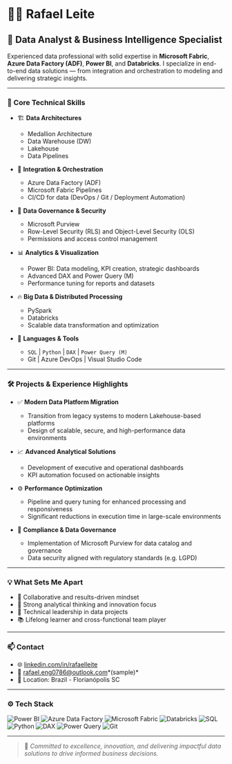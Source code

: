 # 👨‍💻 Rafael Leite

## 🚀 Data Analyst & Business Intelligence Specialist

Experienced data professional with solid expertise in **Microsoft Fabric**, **Azure Data Factory (ADF)**, **Power BI**, and **Databricks**. I specialize in end-to-end data solutions — from integration and orchestration to modeling and delivering strategic insights.

---

### 🧰 Core Technical Skills

- 🏗️ **Data Architectures**
  - Medallion Architecture
  - Data Warehouse (DW)
  - Lakehouse
  - Data Pipelines

- 🔁 **Integration & Orchestration**
  - Azure Data Factory (ADF)
  - Microsoft Fabric Pipelines
  - CI/CD for data (DevOps / Git / Deployment Automation)

- 🔐 **Data Governance & Security**
  - Microsoft Purview
  - Row-Level Security (RLS) and Object-Level Security (OLS)
  - Permissions and access control management

- 📊 **Analytics & Visualization**
  - Power BI: Data modeling, KPI creation, strategic dashboards
  - Advanced DAX and Power Query (M)
  - Performance tuning for reports and datasets

- 🔥 **Big Data & Distributed Processing**
  - PySpark
  - Databricks
  - Scalable data transformation and optimization

- 🧠 **Languages & Tools**
  - `SQL` | `Python` | `DAX` | `Power Query (M)`  
  - Git | Azure DevOps | Visual Studio Code

---

### 🛠️ Projects & Experience Highlights

- ✅ **Modern Data Platform Migration**
  - Transition from legacy systems to modern Lakehouse-based platforms
  - Design of scalable, secure, and high-performance data environments

- 📈 **Advanced Analytical Solutions**
  - Development of executive and operational dashboards
  - KPI automation focused on actionable insights

- ⚙️ **Performance Optimization**
  - Pipeline and query tuning for enhanced processing and responsiveness
  - Significant reductions in execution time in large-scale environments

- 🔐 **Compliance & Data Governance**
  - Implementation of Microsoft Purview for data catalog and governance
  - Data security aligned with regulatory standards (e.g. LGPD)

---

### 💡 What Sets Me Apart

- 🤝 Collaborative and results-driven mindset  
- 🧭 Strong analytical thinking and innovation focus  
- 🔧 Technical leadership in data projects  
- 📚 Lifelong learner and cross-functional team player

---

### 📫 Contact

- 🌐 [linkedin.com/in/rafaelleite](https://linkedin.com/in/rafael-leite-data-analyst/)
- 📧 rafael.eng0786@outlook.com*(sample)*  
- 📍 Location: Brazil - Florianópolis SC

---

### ⚙️ Tech Stack

![Power BI](https://img.shields.io/badge/Power%20BI-F2C811?logo=powerbi&logoColor=black&style=for-the-badge)
![Azure Data Factory](https://img.shields.io/badge/Azure%20Data%20Factory-0078D4?logo=microsoftazure&logoColor=white&style=for-the-badge)
![Microsoft Fabric](https://img.shields.io/badge/Microsoft%20Fabric-5C2D91?logo=microsoft&logoColor=white&style=for-the-badge)
![Databricks](https://img.shields.io/badge/Databricks-EF3E42?logo=databricks&logoColor=white&style=for-the-badge)
![SQL](https://img.shields.io/badge/SQL-CC2927?logo=MicrosoftSQLServer&logoColor=white&style=for-the-badge)
![Python](https://img.shields.io/badge/Python-3776AB?logo=python&logoColor=white&style=for-the-badge)
![DAX](https://img.shields.io/badge/DAX-204ECF?logo=powerbi&logoColor=white&style=for-the-badge)
![Power Query](https://img.shields.io/badge/M%20Language-00B2EE?logo=powerbi&logoColor=white&style=for-the-badge)
![Git](https://img.shields.io/badge/Git-F05032?logo=git&logoColor=white&style=for-the-badge)

---

> 🧭 *Committed to excellence, innovation, and delivering impactful data solutions to drive informed business decisions.*
